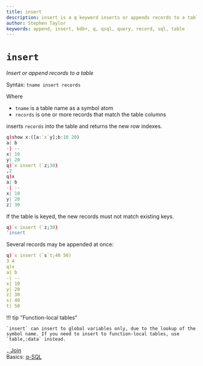 ```yaml
---
title: insert
description: insert is a q keyword inserts or appends records to a table.
author: Stephen Taylor
keywords: append, insert, kdb+, q, qsql, query, record, sql, table
---
```

# `insert`





_Insert or append records to a table_

Syntax: `tname insert records`

Where 

-  `tname` is a table name as a symbol atom
-  `records` is one or more records that match the table columns

inserts `records` into the table and returns the new row indexes. 

```q
q)show x:([a:`x`y];b:10 20)
a| b
-| --
x| 10
y| 20
q)`x insert (`z;30)
,2
q)x
a| b
-| --
x| 10
y| 20
z| 30
```

If the table is keyed, the new records must not match existing keys.

```q
q)`x insert (`z;30)
'insert
```

Several records may be appended at once:

```q
q)`x insert (`s`t;40 50)
3 4
q)x
a| b
-| --
x| 10
y| 20
z| 30
s| 40
t| 50
```

!!! tip "Function-local tables"

    `insert` can insert to global variables only, due to the lookup of the symbol name. If you need to insert to function-local tables, use `table,:data` instead.


<i class="far fa-hand-point-right"></i> 
[`,` Join](join.md)  
Basics: [q-SQL](../basics/qsql.md)


